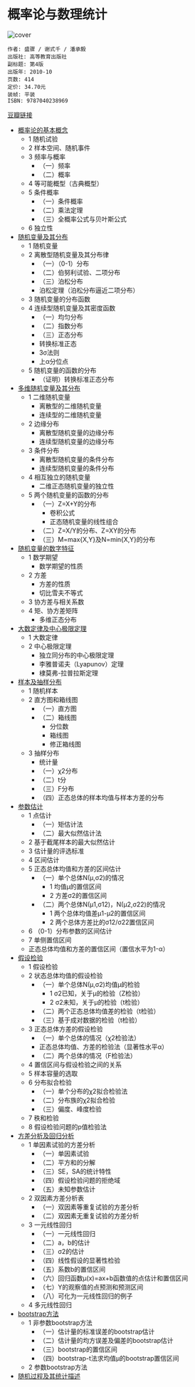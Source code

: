 # 概率论与数理统计
![cover](https://img3.doubanio.com/view/subject/l/public/s25000822.jpg)

    作者: 盛骤 / 谢式千 / 潘承毅 
    出版社: 高等教育出版社
    副标题: 第4版
    出版年: 2010-10
    页数: 414
    定价: 34.70元
    装帧: 平装
    ISBN: 9787040238969

[豆瓣链接](https://book.douban.com/subject/3165271/)

- [概率论的基本概念](prob_basic.md)
  - 1 随机试验
  - 2 样本空间、随机事件
  - 3 频率与概率
    - （一）频率
    - （二）概率
  - 4 等可能概型（古典概型）
  - 5 条件概率
    - （一）条件概率
    - （二）乘法定理
    - （三）全概率公式与贝叶斯公式
  - 6 独立性
- [随机变量及其分布](random_var_distribution.md)
  - 1 随机变量
  - 2 离散型随机变量及其分布律
    - （一）（0-1）分布
    - （二）伯努利试验、二项分布
    - （三）泊松分布
    - 泊松定理（泊松分布逼近二项分布）
  - 3 随机变量的分布函数
  - 4 连续型随机变量及其密度函数
    - （一）均匀分布
    - （二）指数分布
    - （三）正态分布
    - 转换标准正态
    - 3σ法则
    - 上α分位点
  - 5 随机变量的函数的分布
    - （证明）转换标准正态分布
- [多维随机变量及其分布](multi_random_var_distribution.md)
  - 1 二维随机变量
    - 离散型的二维随机变量
    - 连续型的二维随机变量
  - 2 边缘分布
    - 离散型随机变量的边缘分布
    - 连续型随机变量的边缘分布
  - 3 条件分布
    - 离散型随机变量的条件分布
    - 连续型随机变量的条件分布
  - 4 相互独立的随机变量
    - 二维正态随机变量的独立性
  - 5 两个随机变量的函数的分布
    - （一）Z=X+Y的分布
      - 卷积公式
      - 正态随机变量的线性组合
    - （二）Z=X/Y的分布、Z=XY的分布
    - （三）M=max{X,Y}及N=min{X,Y}的分布
- [随机变量的数字特征](random_var_numeral_characteristic.md)
  - 1 数学期望
    - 数学期望的性质
  - 2 方差
    - 方差的性质
    - 切比雪夫不等式
  - 3 协方差与相关系数
  - 4 矩、协方差矩阵
    - 多维正态分布
- [大数定律及中心极限定理](law_of_large_numbers_and_central-limit_theorem.md)
  - 1 大数定律
  - 2 中心极限定理
    - 独立同分布的中心极限定理
    - 李雅普诺夫（Lyapunov）定理
    - 棣莫弗-拉普拉斯定理
- [样本及抽样分布](sample.md)
  - 1 随机样本
  - 2 直方图和箱线图
    - （一）直方图
    - （二）箱线图
      - 分位数
      - 箱线图
      - 修正箱线图
  - 3 抽样分布
    - 统计量
    - （一）χ2分布
    - （二）t分
    - （三）F分布
    - （四）正态总体的样本均值与样本方差的分布
- [参数估计](estimation.md)
  - 1 点估计
    - （一）矩估计法
    - （二）最大似然估计法
  - 2 基于截尾样本的最大似然估计
  - 3 估计量的评选标准
  - 4 区间估计
  - 5 正态总体均值和方差的区间估计
    - （一）单个总体N(μ,σ2)的情况
      - 1 均值μ的置信区间
      - 2 方差σ2的置信区间
    - （二）两个总体N(μ1,σ12)，N(μ2,σ22)的情况
      - 1 两个总体均值差μ1-μ2的置信区间
      - 2 两个总体方差比的σ12/σ22置信区间
  - 6 （0-1）分布参数的区间估计
  - 7 单侧置信区间
  - 正态总体均值和方差的置信区间（置信水平为1-α）
- [假设检验](hypothesis-testing.md)
  - 1 假设检验
  - 2 状态总体均值的假设检验
    - （一）单个总体N(μ,σ2)均值μ的检验
      - 1 σ2已知，关于μ的检验（Z检验）
      - 2 σ2未知，关于μ的检验（t检验）
    - （二）两个正态总体均值差的检验（t检验）
    - （三）基于成对数据的检验（t检验）
  - 3 正态总体方差的假设检验
    - （一）单个总体的情况（χ2检验法）
    - 正态总体均值、方差的检验法（显著性水平α）
    - （二）两个总体的情况（F检验法）
  - 4 置信区间与假设检验之间的关系
  - 5 样本容量的选取
  - 6 分布拟合检验
    - （一）单个分布的χ2拟合检验法
    - （二）分布族的χ2拟合检验
    - （三）偏度、峰度检验
  - 7 秩和检验
  - 8 假设检验问题的p值检验法
- [方差分析及回归分析](anova_regression.md)
  - 1 单因素试验的方差分析
    - （一）单因素试验
    - （二）平方和的分解
    - （三）SE，SA的统计特性
    - （四）假设检验问题的拒绝域
    - （五）未知参数估计
  - 2 双因素方差分析表
    - （一）双因素等重复试验的方差分析
    - （二）双因素无重复试验的方差分析
  - 3 一元线性回归
    - （一）一元线性回归
    - （二）a，b的估计
    - （三）σ2的估计
    - （四）线性假设的显著性检验
    - （五）系数b的置信区间
    - （六）回归函数μ(x)=ax+b函数值的点估计和置信区间
    - （七）Y的观察值的点预测和预测区间
    - （八）可化为一元线性回归的例子
  - 4 多元线性回归
- [bootstrap方法](bootstrap.md)
  - 1 非参数bootstrap方法
    - （一）估计量的标准误差的bootstrap估计
    - （二）估计量的均方误差及偏差的bootstrap估计
    - （三）bootstrap的置信区间
    - （四）bootstrap-t法求均值μ的bootstrap置信区间
  - 2 参数bootstrap方法
- [随机过程及其统计描述](random_process.md)